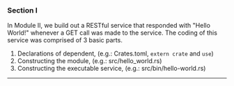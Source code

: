 ### Section I

In Module II, we build out a RESTful service that responded with "Hello World!" whenever a GET call was made to the service. The coding of this service was comprised of 3 basic parts.

1. Declarations of dependent, (e.g.: Crates.toml, `extern crate` and `use`)
2. Constructing the module, (e.g.: src/hello_world.rs)
3. Constructing the executable service, (e.g.: src/bin/hello-world.rs)

---

